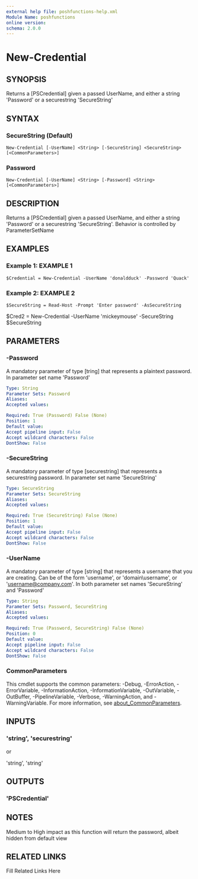```yaml
---
external help file: poshfunctions-help.xml
Module Name: poshfunctions
online version: 
schema: 2.0.0
---
```


# New-Credential

## SYNOPSIS

Returns a [PSCredential] given a passed UserName, and either a string 'Password' or a securestring 'SecureString'

## SYNTAX

### SecureString (Default)

```
New-Credential [-UserName] <String> [-SecureString] <SecureString> [<CommonParameters>]
```

### Password

```
New-Credential [-UserName] <String> [-Password] <String> [<CommonParameters>]
```

## DESCRIPTION

Returns a [PSCredential] given a passed UserName, and either a string 'Password' or a securestring 'SecureString'.
Behavior is controlled by ParameterSetName


## EXAMPLES

### Example 1: EXAMPLE 1

```
$Credential = New-Credential -UserName 'donaldduck' -Password 'Quack'
```







### Example 2: EXAMPLE 2

```
$SecureString = Read-Host -Prompt 'Enter password' -AsSecureString
```

$Cred2 = New-Credential -UserName 'mickeymouse' -SecureString $SecureString






## PARAMETERS

### -Password

A mandatory parameter of type [tring] that represents a plaintext password.
In parameter set name 'Password'

```yaml
Type: String
Parameter Sets: Password
Aliases: 
Accepted values: 

Required: True (Password) False (None)
Position: 1
Default value: 
Accept pipeline input: False
Accept wildcard characters: False
DontShow: False
```

### -SecureString

A mandatory parameter of type [securestring] that represents a securestring password.
In parameter set name 'SecureString'

```yaml
Type: SecureString
Parameter Sets: SecureString
Aliases: 
Accepted values: 

Required: True (SecureString) False (None)
Position: 1
Default value: 
Accept pipeline input: False
Accept wildcard characters: False
DontShow: False
```

### -UserName

A mandatory parameter of type [string] that represents a username that you are creating.
Can be of the form 'username', or 'domain\username', or 'username@company.com'.
In both parameter set names 'SecureString' and 'Password'

```yaml
Type: String
Parameter Sets: Password, SecureString
Aliases: 
Accepted values: 

Required: True (Password, SecureString) False (None)
Position: 0
Default value: 
Accept pipeline input: False
Accept wildcard characters: False
DontShow: False
```


### CommonParameters

This cmdlet supports the common parameters: -Debug, -ErrorAction, -ErrorVariable, -InformationAction, -InformationVariable, -OutVariable, -OutBuffer, -PipelineVariable, -Verbose, -WarningAction, and -WarningVariable. For more information, see [about_CommonParameters](http://go.microsoft.com/fwlink/?LinkID=113216).

## INPUTS

### 'string', 'securestring'

or

'string', 'string'



## OUTPUTS

### 'PSCredential'



## NOTES

Medium to High impact as this function will return the password, albeit hidden from default view


## RELATED LINKS

Fill Related Links Here

